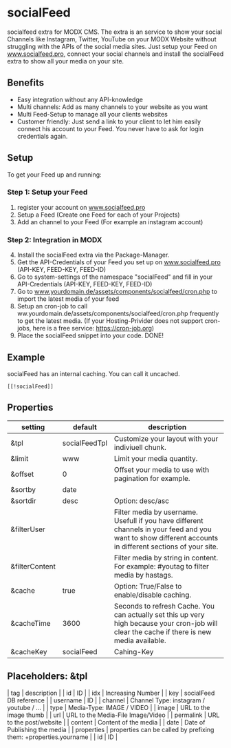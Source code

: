 # socialFeed
socialfeed extra for MODX CMS. The extra is an service to show your social Channels like Instagram, Twitter, YouTube on your MODX Website without struggling with the APIs of the social media sites. Just setup your Feed on www.socialfeed.pro, connect your social channels and install the socialFeed extra to show all your media on your site.

## Benefits
- Easy integration without any API-knowledge
- Multi channels: Add as many channels to your website as you want
- Multi Feed-Setup to manage all your clients websites
- Customer friendly: Just send a link to your client to let him easily connect his account to your Feed. You never have to ask for login credentials again.

## Setup
To get your Feed up and running:

### Step 1: Setup your Feed
1. register your account on www.socialfeed.pro
2. Setup a Feed (Create one Feed for each of your Projects)
3. Add an channel to your Feed (For example an instagram account)

### Step 2: Integration in MODX
4. Install the socialFeed extra via the Package-Manager.
5. Get the API-Credentials of your Feed you set up on www.socialfeed.pro (API-KEY, FEED-KEY, FEED-ID)
6. Go to system-settings of the namespace "socialFeed" and fill in your API-Credentials (API-KEY, FEED-KEY, FEED-ID)
7. Go to www.yourdomain.de/assets/components/socialfeed/cron.php to import the latest media of your feed
8. Setup an cron-job to call ww.yourdomain.de/assets/components/socialfeed/cron.php frequently to get the latest media. (If your Hosting-Privider does not support cron-jobs, here is a free service: https://cron-job.org)
9. Place the socialFeed snippet into your code. DONE!

## Example
socialFeed has an internal caching. You can call it uncached.
```
[[!socialFeed]]
```

## Properties
| setting | default | description |
| --- | --- | --- |
| &tpl | socialFeedTpl | Customize your layout with your indiviuell chunk. |
| &limit | www | Limit your media quantity. |
| &offset | 0 | Offset your media to use with pagination for example. |
| &sortby | date |  |
| &sortdir | desc | Option: desc/asc |
| &filterUser |  | Filter media by username. Usefull if you have different channels in your feed and you want to show different accounts in different sections of your site. |
| &filterContent |  | Filter media by string in content. For example: #youtag to filter media by hastags. |
| &cache | true | Option: True/False to enable/disable caching. |
| &cacheTime | 3600 | Seconds to refresh Cache. You can actually set this up very high because your cron-job will clear the cache if there is new media available. |
| &cacheKey | socialFeed | Cahing-Key |

## Placeholders: &tpl
| tag | description |
| id | ID |
| idx | Increasing Number |
| key | socialFeed DB reference |
| username | ID |
| channel | Channel Type: instagram / youtube / ... |
| type | Media-Type: IMAGE / VIDEO |
| image | URL to the image thumb |
| url | URL to the Media-File Image/Video |
| permalink | URL to the post/website |
| content | Content of the media |
| date | Date of Publishing the media |
| properties | properties can be called by prefixing them: +properties.yourname |
| id | ID |

